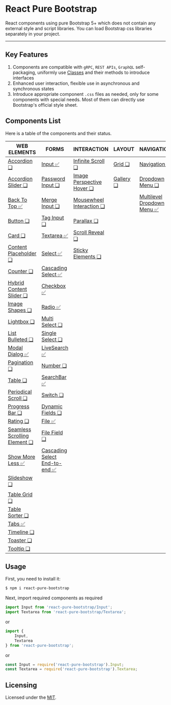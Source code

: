 # React Pure Bootstrap

React components using pure Bootstrap 5+ which does not contain any external style and script libraries. You can load Bootstrap css libraries separately in your project.


---



## Key Features

1. Components are compatible with `gRPC`, `REST APIs`, `GraphQL` self-packaging, uniformly use [Classes](https://developer.mozilla.org/en-US/docs/Web/JavaScript/Reference/Classes) and their methods to introduce interfaces
2. Enhanced user interaction, flexible use in asynchronous and synchronous states
3. Introduce appropriate component `.css` files as needed, only for some components with special needs. Most of them can directly use Bootstrap's official style sheet.



## Components List

Here is a table of the components and their status.


| WEB ELEMENTS | FORMS | INTERACTION | LAYOUT | NAVIGATION |
| --- | --- | --- | --- | --- |
| [Accordion ❏](packages/Accordion/README.md) | [Input ✅](packages/Input/README.md) | [Infinite Scroll ❏](packages/InfiniteScroll/README.md) | [Grid ❏](packages/Grid/README.md) | [Navigation ❏](packages/Navigation/README.md) | 
| [Accordion Slider ❏](packages/AccordionSlider/README.md) | [Password Input ❏](packages/PasswordInput/README.md) | [Image Perspective Hover ❏](packages/ImagePerspectiveHover/README.md) | [Gallery ❏](packages/Gallery/README.md) | [Dropdown Menu ❏](packages/DropdownMenu/README.md)  | 
| [Back To Top ✅](packages/BackToTop/README.md) | [Merge Input ❏](packages/MergeInput/README.md) | [Mousewheel Interaction ❏](packages/MousewheelInteraction/README.md) |  | [Multilevel Dropdown Menu ✅](packages/MultilevelDropdownMenu/README.md)  | 
| [Button ❏](packages/Button/README.md) | [Tag Input ❏](packages/TagInput/README.md) | [Parallax ❏](packages/Parallax/README.md) |  |  | 
| [Card ❏](packages/Card/README.md) | [Textarea  ✅](packages/Textarea/README.md) | [Scroll Reveal ❏](packages/ScrollReveal/README.md) |  |  | 
| [Content Placeholder ❏](packages/ContentPlaceholder/README.md) | [Select ✅](packages/Select/README.md) | [Sticky Elements ❏](packages/StickyElements/README.md) |  |  | 
| [Counter ❏](packages/Counter/README.md) | [Cascading Select ✅](packages/CascadingSelect/README.md) |  |  |  | 
| [Hybrid Content Slider ❏](packages/HybridContentSlider/README.md) | [Checkbox ✅](packages/Checkbox/README.md) |  |  |  | 
| [Image Shapes ❏](packages/ImageShapes/README.md) | [Radio ✅](packages/Radio/README.md) |  |  |  | 
| [Lightbox ❏](packages/Lightbox/README.md) | [Multi Select ❏](packages/MultiSelect/README.md) |  |  |  | 
| [List Bulleted ❏](packages/ListBulleted/README.md) | [Single Select ❏](packages/SingleSelect/README.md) |  |  |  | 
| [Modal Dialog ✅](packages/ModalDialog/README.md) | [LiveSearch ✅](packages/LiveSearch/README.md) |  |  |  | 
| [Pagination ❏](packages/Pagination/README.md) | [Number ❏](packages/Number/README.md) |  |  |  | 
| [Table ❏](packages/Table/README.md) | [SearchBar ✅](packages/SearchBar/README.md) |  |  |  | 
| [Periodical Scroll ❏](packages/PeriodicalScroll/README.md) | [Switch ❏](packages/Switch/README.md) |  |  |  | 
| [Progress Bar ❏](packages/ProgressBar/README.md) | [Dynamic Fields ❏](packages/DynamicFields/README.md) |  |  |  | 
| [Rating ❏](packages/Rating/README.md) | [File ✅](packages/File/README.md) |  |  |  | 
| [Seamless Scrolling Element ❏](packages/SeamlessScrollingElement/README.md) | [File Field ❏](packages/FileField/README.md) |  |  |  | 
| [Show More Less ✅](packages/ShowMoreLess/README.md) | [Cascading Select End-to-end ✅](packages/CascadingSelectE2E/README.md) |  |  |  | 
| [Slideshow ❏](packages/Slideshow/README.md) |  |  |  |  | 
|  |  |  |  |  | 
| [Table Grid ❏](packages/TableGrid/README.md) |  |  |  |  | 
| [Table Sorter ❏](packages/TableSorter/README.md) |  |  |  |  | 
| [Tabs ✅](packages/Tabs/README.md) |  |  |  |  | 
| [Timeline ❏](packages/Timeline/README.md) |  |  |  |  | 
| [Toaster ❏](packages/Toaster/README.md) |  |  |  |  | 
| [Tooltip ❏](packages/Tooltip/README.md) |  |  |  |  | 



## Usage

First, you need to install it:

```sh
$ npm i react-pure-bootstrap
```

Next, import required components as required

```js
import Input from 'react-pure-bootstrap/Input';
import Textarea from 'react-pure-bootstrap/Textarea';
```

or 

```js
import { 
    Input,
    Textarea
} from 'react-pure-bootstrap';
```

or

```js
const Input = require('react-pure-bootstrap').Input;
const Textarea = require('react-pure-bootstrap').Textarea;
```



## Licensing

Licensed under the [MIT](https://opensource.org/licenses/MIT).

